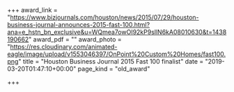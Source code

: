 +++
award_link = "https://www.bizjournals.com/houston/news/2015/07/29/houston-business-journal-announces-2015-fast-100.html?ana=e_hstn_bn_exclusive&u=WQmea7owOI92kP9sllN6kA08010630&t=1438190662"
award_pdf = ""
award_photo = "https://res.cloudinary.com/animated-eagle/image/upload/v1553046397/OnPoint%20Custom%20Homes/fast100.png"
title = "Houston Business Journal 2015 Fast 100 finalist"
date = "2019-03-20T01:47:10+00:00"
page_kind = "old_award"

+++
